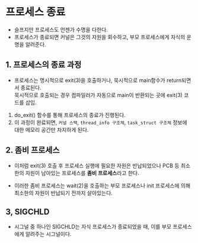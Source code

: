

# 프로세스 종료  

* 슬프지만 프로세스도 언젠가 수명을 다한다.  
* 프로세스가 종료되면 커널은 그것의 자원을 회수하고, 부모 프로세스에게 자식의 운명을 알려준다.  

## 1. 프로세스의 종료 과정  

* 프로세스는 명시적으로 exit(3)을 호출하거나, 묵시적으로 main함수가 return되면서 종료된다.   
묵시적으로 호출되는 경우 컴파일러가 자동으로 main이 반환되는 곳에 exit(3) 코드를 삽입.  

1. do_exit() 함수를 통해 프로세스의 종료가 진행된다.  
2. 이 과정이 완료되면, `커널 스택`, `thread_info 구조체`, `task_struct 구조체` 정보에 대한 메모리 공간만 차지하게 된다.  

## 2. 좀비 프로세스  

* 이처럼 exit(3) 호출 후 프로세스 실행에 필요한 자원은 반납되었으나 PCB 등 최소한의 자원이 남아있는 프로세스를 **좀비 프로세스**라고 한다.  

* 이러한 좀비 프로세스는 wait(2)을 호출하는 부모 프로세스나 init 프로세스에 의해 최소한의 자원이 반납되기 전까지 살아있는다.  

## 3, SIGCHLD  

* 시그널 중 하나인 SIGCHLD는 자식 프로세스가 종료되었을 때, 이를 부모 프로세스에게 알려주는 시그널이다.  



